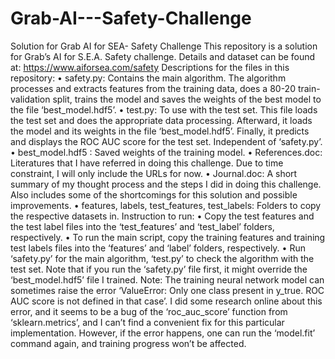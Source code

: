 # Grab-AI---Safety-Challenge
Solution for Grab AI for SEA- Safety Challenge
This repository is a solution for Grab’s AI for S.E.A. Safety challenge. Details and dataset can be found at: https://www.aiforsea.com/safety
Descriptions for the files in this repository:
•	safety.py: Contains the main algorithm. The algorithm processes and extracts features from the training data, does a 80-20 train-validation split, trains the model and saves the weights of the best model to the file ‘best_model.hdf5’. 
•	test.py: To use with the test set. This file loads the test set and does the appropriate data processing. Afterward, it loads the model and its weights in the file ‘best_model.hdf5’. Finally, it predicts and displays the ROC AUC score for the test set. Independent of ‘safety.py’.
•	best_model.hdf5 : Saved weights of the training model.
•	References.doc: Literatures that I have referred in doing this challenge. Due to time constraint, I will only include the URLs for now.
•	Journal.doc: A short summary of my thought process and the steps I did in doing this challenge. Also includes some of the shortcomings for this solution and possible improvements.
•	features, labels, test_features, test_labels: Folders to copy the respective datasets in.
Instruction to run:
•	Copy the test features and the test label files into the ‘test_features’ and ‘test_label’ folders, respectively.
•	To run the main script, copy the training features and training test labels files into the ‘features’ and ‘label’ folders, respectively.
•	Run ‘safety.py’ for the main algorithm, ‘test.py’ to check the algorithm with the test set. Note that if you run the ‘safety.py’ file first, it might override the ‘best_model.hdf5’ file I trained.
Note:
The training neural network model can sometimes raise the error ‘ValueError: Only one class present in y_true. ROC AUC score is not defined in that case’. I did some research online about this error, and it seems to be a bug of the ‘roc_auc_score’ function from ‘sklearn.metrics’, and I can’t find a convenient fix for this particular implementation. However, if the error happens, one can run the ‘model.fit’ command again, and training progress won’t be affected.

